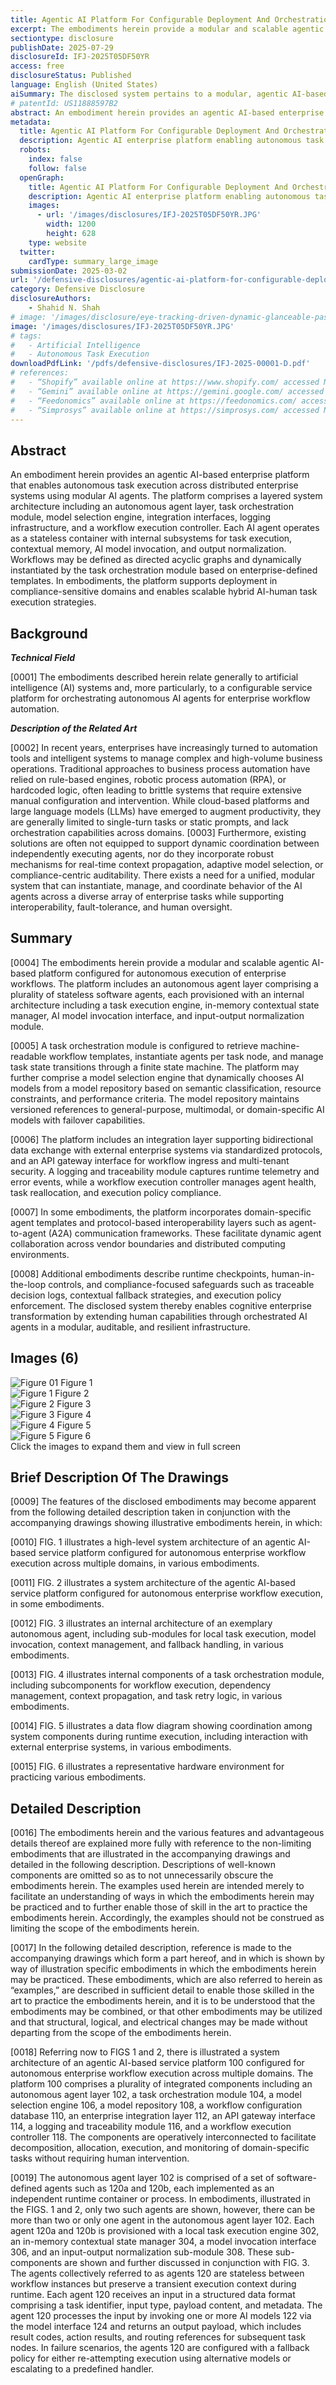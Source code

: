 ```yaml
---
title: Agentic AI Platform For Configurable Deployment And Orchestration Of Enterprise AI Workforce
excerpt: The embodiments herein provide a modular and scalable agentic AI-based platform configured for autonomous execution of enterprise workflows. The platform includes an autonomous agent layer comprising a plurality of stateless software agents, each provisioned with an internal architecture including a task execution engine, in-memory contextual state manager, AI model invocation interface, and input-output normalization module.
sectiontype: disclosure
publishDate: 2025-07-29
disclosureId: IFJ‑2025T05DF50YR
access: free
disclosureStatus: Published
language: English (United States)
aiSummary: The disclosed system pertains to a modular, agentic AI-based enterprise platform configured to instantiate and orchestrate autonomous software agents for executing structured workflows across distributed enterprise systems. Each agent operates as a stateless runtime entity with embedded capabilities for task execution, contextual state caching, dynamic model invocation, and payload normalization. Workflow definitions are composed as machine-readable directed graphs, wherein task allocation, inter-agent communication, and fallback strategies are governed by a programmable orchestration layer. The system integrates compliance-aware execution controls, multi-agent coordination protocols, and support for hybrid AI-human operational models, thereby enabling scalable deployment of AI workforce automation in enterprise-grade environments.
# patentId: US11888597B2
abstract: An embodiment herein provides an agentic AI-based enterprise platform that enables autonomous task execution across distributed enterprise systems using modular AI agents. The platform comprises a layered system architecture including an autonomous agent layer, task orchestration module, model selection engine, integration interfaces, logging infrastructure, and a workflow execution controller. Each AI agent operates as a stateless container with internal subsystems for task execution, contextual memory, AI model invocation, and output normalization. Workflows may be defined as directed acyclic graphs and dynamically instantiated by the task orchestration module based on enterprise-defined templates. In embodiments, the platform supports deployment in compliance-sensitive domains and enables scalable hybrid AI-human task execution strategies.
metadata:
  title: Agentic AI Platform For Configurable Deployment And Orchestration Of Enterprise Ai Workforce
  description: Agentic AI enterprise platform enabling autonomous task execution across distributed systems using modular AI agents. Features layered architecture, DAG-based workflows, task orchestration, model selection, and hybrid AI-human execution for compliance-sensitive domains.
  robots:
    index: false
    follow: false
  openGraph:
    title: Agentic AI Platform For Configurable Deployment And Orchestration Of Enterprise Ai Workforce | IntellectualFrontiers
    description: Agentic AI enterprise platform enabling autonomous task execution across distributed systems using modular AI agents. Features layered architecture, DAG-based workflows, task orchestration, model selection, and hybrid AI-human execution for compliance-sensitive domains.
    images:
      - url: '/images/disclosures/IFJ‑2025T05DF50YR.JPG'
        width: 1200
        height: 628
    type: website
  twitter:
    cardType: summary_large_image
submissionDate: 2025-03-02
url: '/defensive-disclosures/agentic-ai-platform-for-configurable-deployment-and-orchestration-of-enterprise-ai-workforce'
category: Defensive Disclosure
disclosureAuthors:
    - Shahid N. Shah
# image: '/images/disclosure/eye-tracking-driven-dynamic-glanceable-passthrough-window-for-extended-reality-cover.jpg'
image: '/images/disclosures/IFJ‑2025T05DF50YR.JPG'
# tags:
#   - Artificial Intelligence
#   - Autonomous Task Execution
downloadPdfLink: '/pdfs/defensive-disclosures/IFJ‑2025‑00001‑D.pdf'
# references:
#   - “Shopify” available online at https://www.shopify.com/ accessed Nov 19, 2024.
#   - “Gemini” available online at https://gemini.google.com/ accessed Nov 19, 2024.
#   - “Feedonomics” available online at https://feedonomics.com/ accessed Nov 19, 2024.
#   - “Simprosys” available online at https://simprosys.com/ accessed Nov 19, 2024.
---
```

## Abstract

An embodiment herein provides an agentic AI-based enterprise platform that enables autonomous task execution across distributed enterprise systems using modular AI agents. The platform comprises a layered system architecture including an autonomous agent layer, task orchestration module, model selection engine, integration interfaces, logging infrastructure, and a workflow execution controller. Each AI agent operates as a stateless container with internal subsystems for task execution, contextual memory, AI model invocation, and output normalization. Workflows may be defined as directed acyclic graphs and dynamically instantiated by the task orchestration module based on enterprise-defined templates. In embodiments, the platform supports deployment in compliance-sensitive domains and enables scalable hybrid AI-human task execution strategies.

## Background

**_Technical Field_**

[0001] The embodiments described herein relate generally to artificial intelligence (AI) systems and, more particularly, to a configurable service platform for orchestrating autonomous AI agents for enterprise workflow automation.

**_Description of the Related Art_**

[0002] In recent years, enterprises have increasingly turned to automation tools and intelligent systems to manage complex and high-volume business operations. Traditional approaches to business process automation have relied on rule-based engines, robotic process automation (RPA), or hardcoded logic, often leading to brittle systems that require extensive manual configuration and intervention. While cloud-based platforms and large language models (LLMs) have emerged to augment productivity, they are generally limited to single-turn tasks or static prompts, and lack orchestration capabilities across domains.
[0003] Furthermore, existing solutions are often not equipped to support dynamic coordination between independently executing agents, nor do they incorporate robust mechanisms for real-time context propagation, adaptive model selection, or compliance-centric auditability. There exists a need for a unified, modular system that can instantiate, manage, and coordinate behavior of the AI agents across a diverse array of enterprise tasks while supporting interoperability, fault-tolerance, and human oversight.

## Summary

[0004] The embodiments herein provide a modular and scalable agentic AI-based platform configured for autonomous execution of enterprise workflows. The platform includes an autonomous agent layer comprising a plurality of stateless software agents, each provisioned with an internal architecture including a task execution engine, in-memory contextual state manager, AI model invocation interface, and input-output normalization module.

[0005] A task orchestration module is configured to retrieve machine-readable workflow templates, instantiate agents per task node, and manage task state transitions through a finite state machine. The platform may further comprise a model selection engine that dynamically chooses AI models from a model repository based on semantic classification, resource constraints, and performance criteria. The model repository maintains versioned references to general-purpose, multimodal, or domain-specific AI models with failover capabilities.

[0006] The platform includes an integration layer supporting bidirectional data exchange with external enterprise systems via standardized protocols, and an API gateway interface for workflow ingress and multi-tenant security. A logging and traceability module captures runtime telemetry and error events, while a workflow execution controller manages agent health, task reallocation, and execution policy compliance.

[0007] In some embodiments, the platform incorporates domain-specific agent templates and protocol-based interoperability layers such as agent-to-agent (A2A) communication frameworks. These facilitate dynamic agent collaboration across vendor boundaries and distributed computing environments.

[0008] Additional embodiments describe runtime checkpoints, human-in-the-loop controls, and compliance-focused safeguards such as traceable decision logs, contextual fallback strategies, and execution policy enforcement. The disclosed system thereby enables cognitive enterprise transformation by extending human capabilities through orchestrated AI agents in a modular, auditable, and resilient infrastructure.

## Images (6)

<div class="flex overflow-x-auto gap-4 bg-slate-50 cursor-pointer patentimages">
<div class="flex-shrink-0 p-2" id="fig1">
    <img src="/images/disclosure/dd20250715001/image-1.JPG" alt="Figure 01" class="w-64 max-h-[250px] !my-0" />
    <span class="flex items-center justify-center w-full pt-2 text-center text-xs text-muted">Figure 1</span>
</div>
<div class="flex-shrink-0 p-2" id="fig2">
    <img src="/images/disclosure/dd20250715001/image-2.JPG" alt="Figure 1" class="w-64 max-h-[250px] !my-0" />    
    <span class="flex items-center justify-center w-full pt-2 text-center text-xs text-muted">Figure 2</span>
</div>
<div class="flex-shrink-0 p-2" id="fig3">
    <img src="/images/disclosure/dd20250715001/image-3.JPG" alt="Figure 2" class="w-64 max-h-[250px] !my-0" />
    <span class="flex items-center justify-center w-full pt-2 text-center text-xs text-muted">Figure 3</span>
</div>
<div class="flex-shrink-0 p-2" id="fig4">
    <img src="/images/disclosure/dd20250715001/image-4.JPG" alt="Figure 3" class="w-64 max-h-[250px] !my-0" />
    <span class="flex items-center justify-center w-full pt-2 text-center text-xs text-muted">Figure 4</span>
</div>
<div class="flex-shrink-0 p-2" id="fig5">
    <img src="/images/disclosure/dd20250715001/image-5.JPG" alt="Figure 4" class="w-64 max-h-[250px] !my-0" />
    <span class="flex items-center justify-center w-full pt-2 text-center text-xs text-muted">Figure 5</span>
</div>
<div class="flex-shrink-0 p-2" id="fig6">
    <img src="/images/disclosure/dd20250715001/image-6.JPG" alt="Figure 5" class="w-64 max-h-[250px] !my-0" />
    <span class="flex items-center justify-center w-full pt-2 text-center text-xs text-muted">Figure 6</span>
</div>
</div>
<div class="flex items-center justify-center pt-2">
 <span class="text-xs italic text-muted">Click the images to expand them and view in full screen</span>
</div>

## Brief Description Of The Drawings

[0009] The features of the disclosed embodiments may become apparent from the following detailed description taken in conjunction with the accompanying drawings showing illustrative embodiments herein, in which:

[0010] FIG. 1 illustrates a high-level system architecture of an agentic AI-based service platform configured for autonomous enterprise workflow execution across multiple domains, in various embodiments.

[0011] FIG. 2 illustrates a system architecture of the agentic AI-based service platform configured for autonomous enterprise workflow execution, in some embodiments.

[0012] FIG. 3 illustrates an internal architecture of an exemplary autonomous agent, including sub-modules for local task execution, model invocation, context management, and fallback handling, in various embodiments.

[0013] FIG. 4 illustrates internal components of a task orchestration module, including subcomponents for workflow execution, dependency management, context propagation, and task retry logic, in various embodiments.

[0014] FIG. 5 illustrates a data flow diagram showing coordination among system components during runtime execution, including interaction with external enterprise systems, in various embodiments.

[0015] FIG. 6 illustrates a representative hardware environment for practicing various embodiments.

## Detailed Description

[0016] The embodiments herein and the various features and advantageous details thereof are explained more fully with reference to the non-limiting embodiments that are illustrated in the accompanying drawings and detailed in the following description.  Descriptions of well-known components are omitted so as to not unnecessarily obscure the embodiments herein.  The examples used herein are intended merely to facilitate an understanding of ways in which the embodiments herein may be practiced and to further enable those of skill in the art to practice the embodiments herein.  Accordingly, the examples should not be construed as limiting the scope of the embodiments herein.

[0017] In the following detailed description, reference is made to the accompanying drawings which form a part hereof, and in which is shown by way of illustration specific embodiments in which the embodiments herein may be practiced.  These embodiments, which are also referred to herein as “examples,” are described in sufficient detail to enable those skilled in the art to practice the embodiments herein, and it is to be understood that the embodiments may be combined, or that other embodiments may be utilized and that structural, logical, and electrical changes may be made without departing from the scope of the embodiments herein.

[0018] Referring now to FIGS 1 and 2, there is illustrated a system architecture of an agentic AI-based service platform 100 configured for autonomous enterprise workflow execution across multiple domains. The platform 100 comprises a plurality of integrated components including an autonomous agent layer 102, a task orchestration module 104, a model selection engine 106, a model repository 108, a workflow configuration database 110, an enterprise integration layer 112, an API gateway interface 114, a logging and traceability module 116, and a workflow execution controller 118. The components are operatively interconnected to facilitate decomposition, allocation, execution, and monitoring of domain-specific tasks without requiring human intervention.

[0019] The autonomous agent layer 102 is comprised of a set of software-defined agents such as 120a and 120b, each implemented as an independent runtime container or process. In embodiments, illustrated in the FIGS. 1 and 2, only two such agents are shown, however, there can be more than two or only one agent in the autonomous agent layer 102. Each agent 120a and 120b is provisioned with a local task execution engine 302, an in-memory contextual state manager 304, a model invocation interface 306, and an input-output normalization sub-module 308. These sub-components are shown and further discussed in conjunction with FIG. 3. The agents collectively referred to as agents 120 are stateless between workflow instances but preserve a transient execution context during runtime. Each agent 120 receives an input in a structured data format comprising a task identifier, input type, payload content, and metadata. The agent 120 processes the input by invoking one or more AI models 122 via the model interface 124 and returns an output payload, which includes result codes, action results, and routing references for subsequent task nodes. In failure scenarios, the agents 120 are configured with a fallback policy for either re-attempting execution using alternative models or escalating to a predefined handler.
